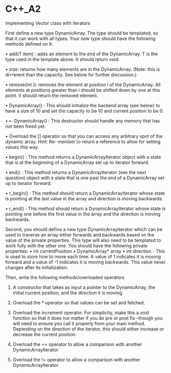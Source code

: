 # C++_A2
Implementing Vector class with iterators

First define a new type DynamicArray. The type should be templated, so that it can work with all types.
Your new type should have the following methods defined on it:

• add(T item) : adds an element to the end of the DynamicArray. T is the type used in the template above. It should return void.

• size: returns how many elements are in the DynamicArray. (Note: this is di↵erent than the capacity. See below for further discussion.)

• remove(int i): removes the element at position i of the DynamicArray. All elements at positions greater than i should be shifted down by one at this point. It should return the removed element.

• DynamicArray() : This should initialize the backend array (see below) to have a size of 10 and set the capacity to be 10 and current position to be 0.

• ⇠ DynamicArray() : This destructor should handle any memory that has not been freed yet.

• Overload the [] operator so that you can access any arbitrary spot of the dynamic array. Hint: Re- member to return a reference to allow for setting values this way.

• begin() : This method returns a DynamicArrayIterator object with a state that is at the beginning of a DynamicArray set up to iterator forward.

• end() : This method returns a DynamicArrayIterator (see the next question) object with a state that is one past the end of a DynamicArray set up to iterator forward.

• r_begin() : This method should return a DynamicArrayIterator whose state is pointing at the last value in the array and direction is moving backwards.

• r_end() : This method should return a DynamicArrayIterator whose state is pointing one before the first value in the array and the direction is moving backwards.

Second, you should define a new type DynamicArrayIterator which can be used to traverse an array either forwards and backwards based on the value of the private properties. This type will also need to be templated to work fully with the other one.
You should have the following private properties:
• int currentPosition
• DynamicArray* array
• int direction - This is used to store how to move each time. A value of 1 indicates it is moving forward and a value of -1 indicates it is moving backwards. This value never changes after its initialization.

Then, write the following methods/overloaded operators
1. A constructor that takes as input a pointer to the DynamicArray, the initial current position, and the direction it is moving.

2. Overload the * operator so that values can be set and fetched.

3. Overload the increment operator. For simplicity, make this a void function so that it does not matter if you do pre or post fix –though you will need to ensure you call it properly from your main method. Depending on the direction of the iterator, this should either increase or decrease the current position.

4. Overload the == operator to allow a comparison with another DynamicArrayIterator.

5. Overload the != operator to allow a comparison with another DynamicArrayIterator.
